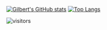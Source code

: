 [![Gilbert's GitHub stats](https://github-readme-stats.vercel.app/api?username=gbertl&show_icons=true&hide_border=true&theme=dracula)](https://github.com/anuraghazra/github-readme-stats)
[![Top Langs](https://github-readme-stats.vercel.app/api/top-langs/?username=gbertl&hide=ruby,css&theme=dracula&hide_border=true&exclude_repo=crispy-train)](https://github.com/anuraghazra/github-readme-stats)
<br />

![visitors](https://visitor-badge.laobi.icu/badge?page_id=gbertl.gbertl)
